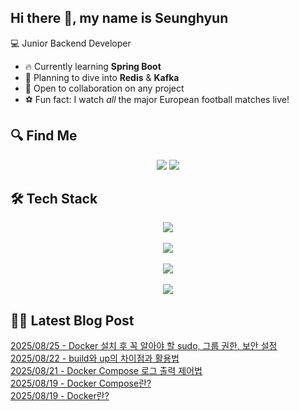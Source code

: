 

## Hi there 👋, my name is Seunghyun

💻 Junior Backend Developer

- 🔥 Currently learning **Spring Boot**
- 🌊 Planning to dive into **Redis** & **Kafka**
- 🤝 Open to collaboration on any project
- ⚽ Fun fact: I watch *all* the major European football matches live!

## 🔍 Find Me

<p align="center">
  <a href="https://cojoop.tistory.com"><img src="https://img.shields.io/badge/Tech Blog-000000?style=for-the-badge&logo=tistory&logoColor=white&link=https://winn-dev.tistory.com/"/></a>
  <a href="mailto:tmdgus8779@gmail.com"><img src="https://img.shields.io/badge/Gmail-d14836?style=for-the-badge&logo=Gmail&logoColor=white&link=mailto:tmdgus8779@gmail.com"/></a>
</p>

## 🛠️ Tech Stack

<div align="center">
  <img src="https://go-skill-icons.vercel.app/api/icons?i=html,css,bootstrap,js,jquery" />
</div>
&nbsp;
<div align="center">
  <img src="https://go-skill-icons.vercel.app/api/icons?i=py,java,flask,spring,mysql,oracle" />
</div>
&nbsp;
<div align="center">
  <img src="https://skillicons.dev/icons?i=docker,git,github,ubuntu" />
</div>
&nbsp;
<div align="center">
  <img src="https://go-skill-icons.vercel.app/api/icons?i=dbeaver,eclipse,idea,vscode,vim,postman" />
</div>

## ✍🏻 Latest Blog Post

[2025/08/25 - Docker 설치 후 꼭 알아야 할 sudo, 그룹 권한, 보안 설정](https://cojoop.tistory.com/entry/Docker-%EC%84%A4%EC%B9%98-%ED%9B%84-%EA%BC%AD-%EC%95%8C%EC%95%84%EC%95%BC-%ED%95%A0-sudo-%EA%B7%B8%EB%A3%B9-%EA%B6%8C%ED%95%9C-%EB%B3%B4%EC%95%88-%EC%84%A4%EC%A0%95) <br/>
[2025/08/22 - build와 up의 차이점과 활용법](https://cojoop.tistory.com/entry/build%EC%99%80-up%EC%9D%98-%EC%B0%A8%EC%9D%B4%EC%A0%90%EA%B3%BC-%ED%99%9C%EC%9A%A9%EB%B2%95) <br/>
[2025/08/21 - Docker Compose 로그 출력 제어법](https://cojoop.tistory.com/entry/Docker-Compose-%EB%A1%9C%EA%B7%B8-%EC%B6%9C%EB%A0%A5-%EC%A0%9C%EC%96%B4%EB%B2%95) <br/>
[2025/08/19 - Docker Compose란?](https://cojoop.tistory.com/entry/Docker-Compose%EB%9E%80) <br/>
[2025/08/19 - Docker란?](https://cojoop.tistory.com/entry/Docker%EB%9E%80) <br/>
